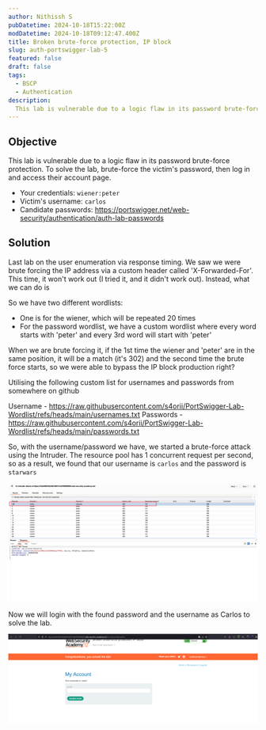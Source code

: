 ```yaml
---
author: Nithissh S
pubDatetime: 2024-10-18T15:22:00Z
modDatetime: 2024-10-18T09:12:47.400Z
title: Broken brute-force protection, IP block
slug: auth-portswigger-lab-5
featured: false
draft: false
tags:
  - BSCP
  - Authentication
description:
  This lab is vulnerable due to a logic flaw in its password brute-force protection. To solve the lab, brute-force the victim's password, then log in and access their account page.
---
```


## Objective 

This lab is vulnerable due to a logic flaw in its password brute-force protection. To solve the lab, brute-force the victim's password, then log in and access their account page.

- Your credentials: `wiener:peter`
- Victim's username: `carlos`
- Candidate passwords: https://portswigger.net/web-security/authentication/auth-lab-passwords

## Solution 

Last lab on the user enumeration via response timing. We saw we were brute forcing the IP address via a custom header called 'X-Forwarded-For'. This time, it won't work out (I tried it, and it didn't work out). Instead, what we can do is 

So we have two different wordlists:
- One is for the wiener, which will be repeated 20 times
- For the password wordlist, we have a custom wordlist where every word starts with 'peter' and every 3rd word will start with 'peter'

When we are brute forcing it, if the 1st time the wiener and 'peter' are in the same position, it will be a match (it's 302) and the second time the brute force starts, so we were able to bypass the IP block production right? 

Utilising the following custom list for usernames and passwords from somewhere on github 

Username - https://raw.githubusercontent.com/s4orii/PortSwigger-Lab-Wordlist/refs/heads/main/usernames.txt
Passwords - https://raw.githubusercontent.com/s4orii/PortSwigger-Lab-Wordlist/refs/heads/main/passwords.txt

So, with the username/password we have, we started a brute-force attack using the Intruder. The resource pool has 1 concurrent request per second, so as a result, we found that our username is `carlos` and the password is `starwars` 

![](../../assets/images/bscp/auth/auth-28.png)

Now we will login with the found password and the username as Carlos to solve the lab. 

![](../../assets/images/bscp/auth/auth-29.png)